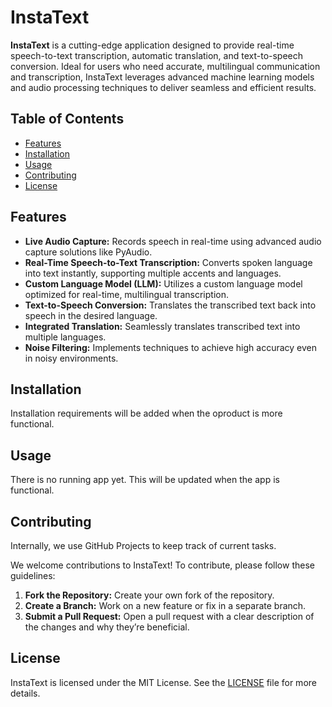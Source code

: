 # InstaText

**InstaText** is a cutting-edge application designed to provide real-time speech-to-text transcription, automatic translation, and text-to-speech conversion. Ideal for users who need accurate, multilingual communication and transcription, InstaText leverages advanced machine learning models and audio processing techniques to deliver seamless and efficient results. 

## Table of Contents

- [Features](#features)
- [Installation](#installation)
- [Usage](#usage)
- [Contributing](#contributing)
- [License](#license)

## Features

- **Live Audio Capture:** Records speech in real-time using advanced audio capture solutions like PyAudio.
- **Real-Time Speech-to-Text Transcription:** Converts spoken language into text instantly, supporting multiple accents and languages.
- **Custom Language Model (LLM):** Utilizes a custom language model optimized for real-time, multilingual transcription.
- **Text-to-Speech Conversion:** Translates the transcribed text back into speech in the desired language.
- **Integrated Translation:** Seamlessly translates transcribed text into multiple languages.
- **Noise Filtering:** Implements techniques to achieve high accuracy even in noisy environments.

## Installation

Installation requirements will be added when the oproduct is more functional.


## Usage

There is no running app yet. This will be updated when the app is functional.


## Contributing

Internally, we use GitHub Projects to keep track of current tasks.

We welcome contributions to InstaText! To contribute, please follow these guidelines:

1. **Fork the Repository:** Create your own fork of the repository.
2. **Create a Branch:** Work on a new feature or fix in a separate branch.
3. **Submit a Pull Request:** Open a pull request with a clear description of the changes and why they’re beneficial.

## License

InstaText is licensed under the MIT License. See the [LICENSE](LICENSE) file for more details.

